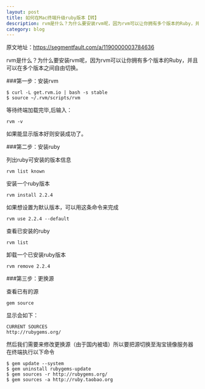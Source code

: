 ```yaml
---
layout: post
title: 如何在Mac终端升级ruby版本【转】
description: rvm是什么？为什么要安装rvm呢，因为rvm可以让你拥有多个版本的Ruby，并且可以在多个版本之间自由切换。
category: blog
---
```


原文地址：<a href="https://segmentfault.com/a/1190000003784636
">https://segmentfault.com/a/1190000003784636</a>

rvm是什么？为什么要安装rvm呢，因为rvm可以让你拥有多个版本的Ruby，并且可以在多个版本之间自由切换。

###第一步：安装rvm

	$ curl -L get.rvm.io | bash -s stable
	$ source ~/.rvm/scripts/rvm
	
等待终端加载完毕,后输入：

	rvm -v
	
如果能显示版本好则安装成功了。

###第二步：安装ruby

列出ruby可安装的版本信息

	rvm list known
	
安装一个ruby版本

	rvm install 2.2.4
	
如果想设置为默认版本，可以用这条命令来完成

	rvm use 2.2.4 --default
	
查看已安装的ruby

	rvm list
	
卸载一个已安装ruby版本

	rvm remove 2.2.4
	
###第三步：更换源

查看已有的源

	gem source
显示会如下：

	CURRENT SOURCES
	http://rubygems.org/
	
然后我们需要来修改更换源（由于国内被墙）所以要把源切换至淘宝镜像服务器 在终端执行以下命令

	$ gem update --system
	$ gem uninstall rubygems-update
	$ gem sources -r http://rubygems.org/
	$ gem sources -a http://ruby.taobao.org
	
